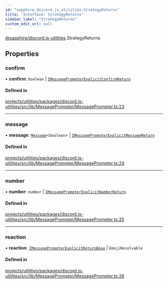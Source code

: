 ```yaml
---
id: "sapphire_discord_js_utilities.StrategyReturns"
title: "Interface: StrategyReturns"
sidebar_label: "StrategyReturns"
custom_edit_url: null
---
```


[@sapphire/discord.js-utilities](../modules/sapphire_discord_js_utilities).StrategyReturns

## Properties

### confirm

• **confirm**: `boolean` \| [`IMessagePrompterExplicitConfirmReturn`](sapphire_discord_js_utilities.IMessagePrompterExplicitConfirmReturn)

#### Defined in

[projects/utilities/packages/discord.js-utilities/src/lib/MessagePrompter/MessagePrompter.ts:23](https://github.com/sapphiredev/utilities/blob/8a451b58/packages/discord.js-utilities/src/lib/MessagePrompter/MessagePrompter.ts#L23)

___

### message

• **message**: [`Message`](https://discord.js.org/#/docs/main/stable/class/Message)<`boolean`\> \| [`IMessagePrompterExplicitMessageReturn`](sapphire_discord_js_utilities.IMessagePrompterExplicitMessageReturn)

#### Defined in

[projects/utilities/packages/discord.js-utilities/src/lib/MessagePrompter/MessagePrompter.ts:24](https://github.com/sapphiredev/utilities/blob/8a451b58/packages/discord.js-utilities/src/lib/MessagePrompter/MessagePrompter.ts#L24)

___

### number

• **number**: `number` \| [`IMessagePrompterExplicitNumberReturn`](sapphire_discord_js_utilities.IMessagePrompterExplicitNumberReturn)

#### Defined in

[projects/utilities/packages/discord.js-utilities/src/lib/MessagePrompter/MessagePrompter.ts:25](https://github.com/sapphiredev/utilities/blob/8a451b58/packages/discord.js-utilities/src/lib/MessagePrompter/MessagePrompter.ts#L25)

___

### reaction

• **reaction**: [`IMessagePrompterExplicitReturnBase`](sapphire_discord_js_utilities.IMessagePrompterExplicitReturnBase) \| `EmojiResolvable`

#### Defined in

[projects/utilities/packages/discord.js-utilities/src/lib/MessagePrompter/MessagePrompter.ts:26](https://github.com/sapphiredev/utilities/blob/8a451b58/packages/discord.js-utilities/src/lib/MessagePrompter/MessagePrompter.ts#L26)
